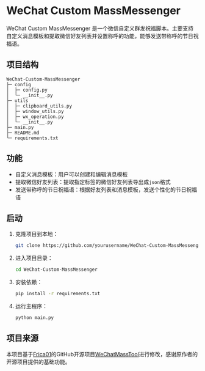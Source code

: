 # WeChat Custom MassMessenger

WeChat Custom MassMessenger 是一个微信自定义群发祝福脚本。主要支持自定义消息模板和提取微信好友列表并设置称呼的功能，能够发送带称呼的节日祝福语。

## 项目结构
```
WeChat-Custom-MassMessenger              
├─ config                                      
│  ├─ config.py                          
│  └─ __init__.py                        
├─ utils                                     
│  ├─ clipboard_utils.py                 
│  ├─ window_utils.py                    
│  ├─ wx_operation.py                    
│  └─ __init__.py                                             
├─ main.py                               
├─ README.md                             
└─ requirements.txt                                                       
```

## 功能
- 自定义消息模板：用户可以创建和编辑消息模板
- 提取微信好友列表：提取指定标签的微信好友列表导出成`json`格式
- 发送带称呼的节日祝福语：根据好友列表和消息模板，发送个性化的节日祝福语

## 启动
1. 克隆项目到本地：
    ```bash
    git clone https://github.com/yourusername/WeChat-Custom-MassMessenger.git
    ```
2. 进入项目目录：
    ```bash
    cd WeChat-Custom-MassMessenger
    ```
3. 安装依赖：
    ```bash
    pip install -r requirements.txt
    ```
4. 运行主程序：
    ```bash
    python main.py
    ```

## 项目来源
本项目基于[Frica01](https://github.com/Frica01)的GitHub开源项目[WeChatMassTool](https://github.com/Frica01/WeChatMassTool)进行修改，感谢原作者的开源项目提供的基础功能。
